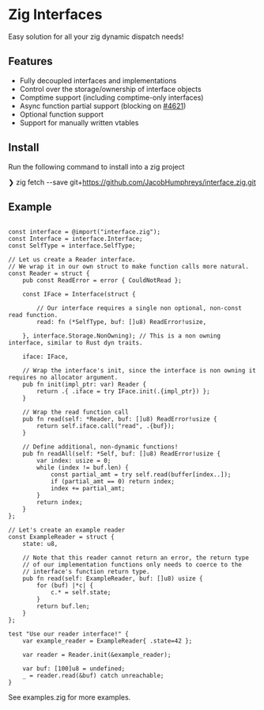 # Zig Interfaces
Easy solution for all your zig dynamic dispatch needs!

## Features
- Fully decoupled interfaces and implementations
- Control over the storage/ownership of interface objects
- Comptime support (including comptime-only interfaces)
- Async function partial support (blocking on [#4621](https://github.com/ziglang/zig/issues/4621))
- Optional function support
- Support for manually written vtables

## Install
Run the following command to install into a zig project

❯ zig fetch --save git+https://github.com/JacobHumphreys/interface.zig.git

## Example

```zig

const interface = @import("interface.zig");
const Interface = interface.Interface;
const SelfType = interface.SelfType;

// Let us create a Reader interface.
// We wrap it in our own struct to make function calls more natural.
const Reader = struct {
    pub const ReadError = error { CouldNotRead };

    const IFace = Interface(struct {

        // Our interface requires a single non optional, non-const read function.
        read: fn (*SelfType, buf: []u8) ReadError!usize,

    }, interface.Storage.NonOwning); // This is a non owning interface, similar to Rust dyn traits.

    iface: IFace,

    // Wrap the interface's init, since the interface is non owning it requires no allocator argument.
    pub fn init(impl_ptr: var) Reader {
        return .{ .iface = try IFace.init(.{impl_ptr}) };
    }

    // Wrap the read function call
    pub fn read(self: *Reader, buf: []u8) ReadError!usize {
        return self.iface.call("read", .{buf});
    }

    // Define additional, non-dynamic functions!
    pub fn readAll(self: *Self, buf: []u8) ReadError!usize {
        var index: usize = 0;
        while (index != buf.len) {
            const partial_amt = try self.read(buffer[index..]);
            if (partial_amt == 0) return index;
            index += partial_amt;
        }
        return index;
    }
};

// Let's create an example reader
const ExampleReader = struct {
    state: u8,

    // Note that this reader cannot return an error, the return type
    // of our implementation functions only needs to coerce to the
    // interface's function return type.
    pub fn read(self: ExampleReader, buf: []u8) usize {
        for (buf) |*c| {
            c.* = self.state;
        }
        return buf.len;
    }
};

test "Use our reader interface!" {
    var example_reader = ExampleReader{ .state=42 };

    var reader = Reader.init(&example_reader);

    var buf: [100]u8 = undefined;
    _ = reader.read(&buf) catch unreachable;
}

```

See examples.zig for more examples.
